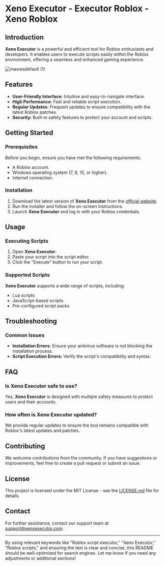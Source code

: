 # Xeno Executor - Executor Roblox - Xeno Roblox 

## Introduction
**Xeno Executor** is a powerful and efficient tool for Roblox enthusiasts and developers. It enables users to execute scripts easily within the Roblox environment, offering a seamless and enhanced gaming experience.

![maxresdefault (1)](https://github.com/user-attachments/assets/05a5300a-c0c6-43f3-ae98-3859aff5c282)

## Features
- **User-Friendly Interface:** Intuitive and easy-to-navigate interface.
- **High Performance:** Fast and reliable script execution.
- **Regular Updates:** Frequent updates to ensure compatibility with the latest Roblox patches.
- **Security:** Built-in safety features to protect your account and scripts.

## Getting Started
### Prerequisites
Before you begin, ensure you have met the following requirements:
- A Roblox account.
- Windows operating system (7, 8, 10, or higher).
- Internet connection.

### Installation
1. Download the latest version of **Xeno Executor** from the [official website](#).
2. Run the installer and follow the on-screen instructions.
3. Launch **Xeno Executor** and log in with your Roblox credentials.

## Usage
### Executing Scripts
1. Open **Xeno Executor**.
2. Paste your script into the script editor.
3. Click the "Execute" button to run your script.

### Supported Scripts
**Xeno Executor** supports a wide range of scripts, including:
- Lua scripts
- JavaScript-based scripts
- Pre-configured script packs

## Troubleshooting
### Common Issues
- **Installation Errors:** Ensure your antivirus software is not blocking the installation process.
- **Script Execution Errors:** Verify the script's compatibility and syntax.

## FAQ
### Is Xeno Executor safe to use?
Yes, **Xeno Executor** is designed with multiple safety measures to protect users and their accounts.

### How often is Xeno Executor updated?
We provide regular updates to ensure the tool remains compatible with Roblox's latest updates and patches.

## Contributing
We welcome contributions from the community. If you have suggestions or improvements, feel free to create a pull request or submit an issue.

## License
This project is licensed under the MIT License - see the [LICENSE.md](LICENSE.md) file for details.

## Contact
For further assistance, contact our support team at [support@xenoexecutor.com](mailto:support@xenoexecutor.com).

---

By using relevant keywords like "Roblox script executor," "Xeno Executor," "Roblox scripts," and ensuring the text is clear and concise, this README should be well-optimized for search engines. Let me know if you need any adjustments or additional sections!
